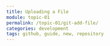 ```yaml
---
title: Uploading a File
module: topic-01
permalink: /topic-01/git-add-file/
categories: development
tags: github, guide, new, repository
---
```


<div class="divider-heading"></div>
